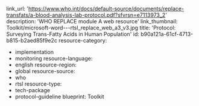 link_url: 'https://www.who.int/docs/default-source/documents/replace-transfats/a-blood-analysis-lab-protocol.pdf?sfvrsn=e7113973_2'
description: 'WHO REPLACE module A web resource'
link_thumbnail: Toolkit/microsoft-word---rtsl_replace_web_a3_v3.jpg
title: 'Protocol: Surveying Trans-Fatty Acids in Human Population'
id: b90a121a-61cf-4713-b815-b2aed85f9e2c
resource-category:
  - implementation
  - monitoring
resource-language:
  - english
resource-region:
  - global
resource-source:
  - who
  - rtsl
resource-type:
  - tech-package
  - protocol-guideline
blueprint: Toolkit
